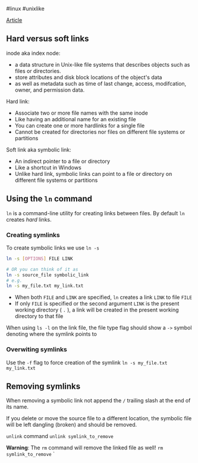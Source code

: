 #linux #unixlike

[Article](https://linuxize.com/post/how-to-create-symbolic-links-in-linux-using-the-ln-command/)

## Hard versus soft links

inode aka index node: 
* a data structure in Unix-like file systems that describes objects such as files or directories.
* store attributes and disk block locations of the object's data 
* as well as metadata such as time of last change, access, modifcation, owner, and permission data.

Hard link: 
* Associate two or more file names with the same inode
* Like having an additional name for an existing file
* You can create one or more hardlinks for a single file
* Cannot be created for directories nor files on different file systems or partitions

Soft link aka symbolic link:
* An indirect pointer to a file or directory
* Like a shortcut in Windows
* Unlike hard link, symbolic links can point to a file or directory on different file systems or partitions

## Using the `ln` command

`ln` is a command-line utility for creating links between files. By default `ln` creates _hard_ links. 

### Creating symlinks

To create symbolic links we use `ln -s`

```sh
ln -s [OPTIONS] FILE LINK

# OR you can think of it as
ln -s source_file symbolic_link
# e.g.
ln -s my_file.txt my_link.txt
```

* When both `FILE` and `LINK` are specified, `ln` creates a link `LINK` to file `FILE`  
* If only `FILE` is specified or the second argument `LINK` is the present working directory ( `.` ), a link will be created in the present working directory to that file  

When using `ls -l` on the link file, the file type flag should show a `->` symbol denoting where the symlink points to

### Overwiting symlinks

Use the `-f` flag to force creation of the symlink
`ln -s my_file.txt my_link.txt`

## Removing symlinks

When removing a symbolic link not append the `/` trailing slash at the end of its name.

If you delete or move the source file to a different location, the symbolic file will be left dangling (broken) and should be removed.

`unlink` command
`unlink symlink_to_remove`

__Warning__: The `rm` command will remove the linked file as well!
`rm symlink_to_remove`
`
